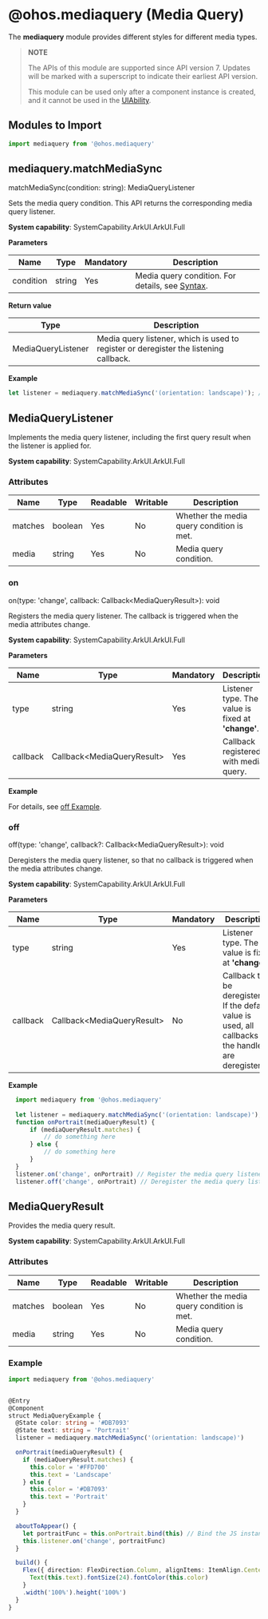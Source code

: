 # @ohos.mediaquery (Media Query)

The **mediaquery** module provides different styles for different media types.

> **NOTE**
>
> The APIs of this module are supported since API version 7. Updates will be marked with a superscript to indicate their earliest API version.
>
> This module can be used only after a component instance is created, and it cannot be used in the [UIAbility](./js-apis-app-ability-uiAbility.md).


## Modules to Import

```js
import mediaquery from '@ohos.mediaquery'
```


## mediaquery.matchMediaSync

matchMediaSync(condition: string): MediaQueryListener

Sets the media query condition. This API returns the corresponding media query listener.

**System capability**: SystemCapability.ArkUI.ArkUI.Full

**Parameters**

| Name      | Type    | Mandatory  | Description                                      |
| --------- | ------ | ---- | ---------------------------------------- |
| condition | string | Yes   | Media query condition. For details, see [Syntax](../../ui/arkts-layout-development-media-query.md#syntax).|

**Return value**

| Type                | Description                    |
| ------------------ | ---------------------- |
| MediaQueryListener | Media query listener, which is used to register or deregister the listening callback.|

**Example**

```js
let listener = mediaquery.matchMediaSync('(orientation: landscape)'); // Listen for landscape events.
```


## MediaQueryListener

Implements the media query listener, including the first query result when the listener is applied for.

**System capability**: SystemCapability.ArkUI.ArkUI.Full

### Attributes

| Name   | Type   | Readable| Writable| Description                |
| ------- | ------- | ---- | ---- | -------------------- |
| matches | boolean | Yes  | No  | Whether the media query condition is met.  |
| media   | string  | Yes  | No  | Media query condition.|


### on

on(type: 'change', callback: Callback&lt;MediaQueryResult&gt;): void

Registers the media query listener. The callback is triggered when the media attributes change.

**System capability**: SystemCapability.ArkUI.ArkUI.Full

**Parameters**

| Name     | Type                              | Mandatory  | Description              |
| -------- | -------------------------------- | ---- | ---------------- |
| type     | string                           | Yes   | Listener type. The value is fixed at **'change'**.|
| callback | Callback&lt;MediaQueryResult&gt; | Yes   | Callback registered with media query.      |

**Example**

  For details, see [off Example](#off).


### off

off(type: 'change', callback?: Callback&lt;MediaQueryResult&gt;): void

Deregisters the media query listener, so that no callback is triggered when the media attributes change.

**System capability**: SystemCapability.ArkUI.ArkUI.Full

**Parameters**

| Name  | Type                            | Mandatory| Description                                                      |
| -------- | -------------------------------- | ---- | ---------------------------------------------------------- |
| type     | string                           | Yes  | Listener type. The value is fixed at **'change'**.                                  |
| callback | Callback&lt;MediaQueryResult&gt; | No  | Callback to be deregistered. If the default value is used, all callbacks of the handle are deregistered.|

**Example**

  ```js
    import mediaquery from '@ohos.mediaquery'
    
    let listener = mediaquery.matchMediaSync('(orientation: landscape)'); // Listen for landscape events.
    function onPortrait(mediaQueryResult) {
        if (mediaQueryResult.matches) {
            // do something here
        } else {
            // do something here
        }
    }
    listener.on('change', onPortrait) // Register the media query listener.
    listener.off('change', onPortrait) // Deregister the media query listener.
  ```

## MediaQueryResult

Provides the media query result.

**System capability**: SystemCapability.ArkUI.ArkUI.Full


### Attributes

| Name   | Type   | Readable| Writable| Description                |
| ------- | ------- | ---- | ---- | -------------------- |
| matches | boolean | Yes  | No  | Whether the media query condition is met.  |
| media   | string  | Yes  | No  | Media query condition.|


### Example

```ts
import mediaquery from '@ohos.mediaquery'


@Entry
@Component
struct MediaQueryExample {
  @State color: string = '#DB7093'
  @State text: string = 'Portrait'
  listener = mediaquery.matchMediaSync('(orientation: landscape)')

  onPortrait(mediaQueryResult) {
    if (mediaQueryResult.matches) {
      this.color = '#FFD700'
      this.text = 'Landscape'
    } else {
      this.color = '#DB7093'
      this.text = 'Portrait'
    }
  }

  aboutToAppear() {
    let portraitFunc = this.onPortrait.bind(this) // Bind the JS instance.
    this.listener.on('change', portraitFunc)
  }

  build() {
    Flex({ direction: FlexDirection.Column, alignItems: ItemAlign.Center, justifyContent: FlexAlign.Center }) {
      Text(this.text).fontSize(24).fontColor(this.color)
    }
    .width('100%').height('100%')
  }
}
```
